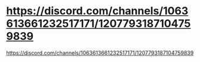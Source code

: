 # https://discord.com/channels/1063613661232517171/1207793187104759839

https://discord.com/channels/1063613661232517171/1207793187104759839

